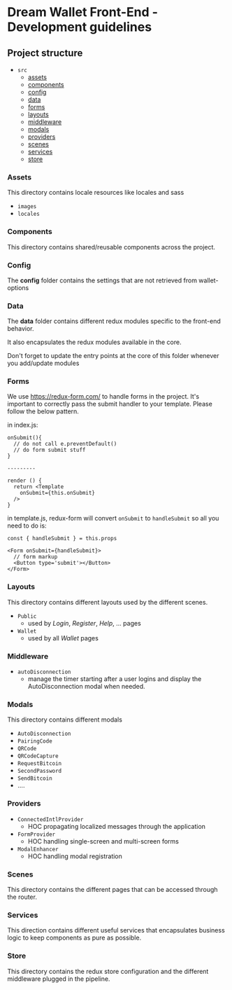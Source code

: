 # Dream Wallet Front-End - Development guidelines

## Project structure

* `src`
  * [assets](#assets)
  * [components](#components)
  * [config](#config)
  * [data](#data)
  * [forms](#forms)
  * [layouts](#layouts)
  * [middleware](#middleware)
  * [modals](#modals)
  * [providers](#providers)
  * [scenes](#scenes)
  * [services](#services)
  * [store](#store)

### Assets

This  directory contains locale resources like locales and sass

* `images`
* `locales`

### Components

This directory contains shared/reusable components across the project.

### Config

The **config** folder contains the settings that are not retrieved from wallet-options

### Data

The **data** folder contains different redux modules specific to the front-end behavior.

It also encapsulates the redux modules available in the core.

Don't forget to update the entry points at the core of this folder whenever you add/update modules

### Forms

We use <https://redux-form.com/> to handle forms in the project. It's important to correctly pass the submit handler to your template. Please follow the below pattern.

in index.js:
```
onSubmit(){
  // do not call e.preventDefault()
  // do form submit stuff
}

---------

render () {
  return <Template 
    onSubmit={this.onSubmit}
  />
}
```

in template.js, redux-form will convert `onSubmit` to `handleSubmit` so all you need to do is:
```
const { handleSubmit } = this.props

<Form onSubmit={handleSubmit}>
  // form markup
  <Button type='submit'></Button>
</Form>
```

### Layouts

This directory contains different layouts used by the different scenes.

* `Public`
  * used by *Login*, *Register*, *Help*, ... pages
* `Wallet`
  * used by all *Wallet* pages

### Middleware

* `autoDisconnection`
  * manage the timer starting after a user logins and display the AutoDisconnection modal when needed.

### Modals

This directory contains different modals
* `AutoDisconnection`
* `PairingCode`
* `QRCode`
* `QRCodeCapture`
* `RequestBitcoin`
* `SecondPassword`
* `SendBitcoin`
* ....

### Providers

* `ConnectedIntlProvider`
  * HOC propagating localized messages through the application
* `FormProvider`
  * HOC handling single-screen and multi-screen forms
* `ModalEnhancer`
  * HOC handling modal registration

### Scenes

This directory contains the different pages that can be accessed through the router.

### Services

This direction contains different useful services that encapsulates business logic to keep components as pure as possible.

### Store

This directory contains the redux store configuration and the different middleware plugged in the pipeline.
